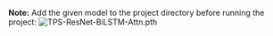 **Note:** Add the given model to the project directory before running the project: ![TPS-ResNet-BiLSTM-Attn.pth](https://drive.google.com/file/d/15aW50RDCJUDqmo0koDHi-skai-vD9w9k/view?usp=sharing)
